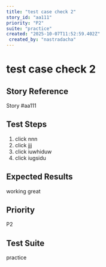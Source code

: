 ```yaml
---
title: "test case check 2"
story_id: "aa111"
priority: "P2"
suite: "practice" 
created: "2025-10-07T11:52:59.402Z"
 created_by: "nastradacha"
---
```


# test case check 2

## Story Reference
Story #aa111

## Test Steps
1. click nnn
2. click jjj
3. click iuwhiduw
4. click iugsidu

## Expected Results
working great

## Priority
P2

## Test Suite
practice 
